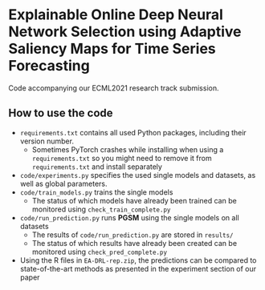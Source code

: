 # Explainable Online Deep Neural Network Selection using Adaptive Saliency Maps for Time Series Forecasting

Code accompanying our ECML2021 research track submission.

## How to use the code
- `requirements.txt` contains all used Python packages, including their version number.
    - Sometimes PyTorch crashes while installing when using a `requirements.txt` so you might need to remove it from `requirements.txt` and install separately
- `code/experiments.py` specifies the used single models and datasets, as well as global parameters.
- `code/train_models.py` trains the single models
    - The status of which models have already been trained can be monitored using `check_train_complete.py`
- `code/run_prediction.py` runs **PGSM** using the single models on all datasets
    - The results of `code/run_prediction.py` are stored in `results/`
    - The status of which results have already been created can be monitored using `check_pred_complete.py`
- Using the R files in `EA-DRL-rep.zip`, the predictions can be compared to state-of-the-art methods as presented in the experiment section of our paper
